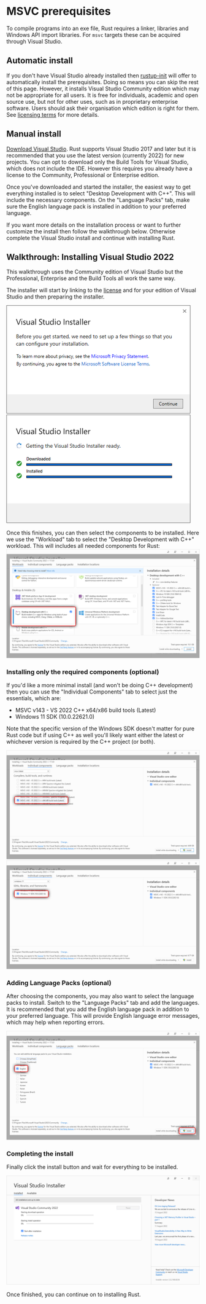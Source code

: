 # MSVC prerequisites

To compile programs into an exe file, Rust requires a linker, libraries and Windows API import libraries.
For `msvc` targets these can be acquired through Visual Studio.

## Automatic install

If you don't have Visual Studio already installed then [rustup-init] will offer to automatically install the prerequisites.
Doing so means you can skip the rest of this page.
However, it installs Visual Studio Community edition which may not be appropriate for all users.
It is free for individuals, academic and open source use, but not for other uses, such as in proprietary enterprise software.
Users should ask their organisation which edition is right for them.
See [licensing terms][vs licences] for more details.

## Manual install

[Download Visual Studio][vs downloads].
Rust supports Visual Studio 2017 and later but it is recommended that you use the latest version (currently 2022) for new projects.
You can opt to download only the Build Tools for Visual Studio, which does not include the IDE.
However this requires you already have a license to the Community, Professional or Enterprise edition.

Once you've downloaded and started the installer, the easiest way to get everything installed is to select "Desktop Development with C++".
This will include the necessary components.
On the "Language Packs" tab, make sure the English language pack is installed in addition to your preferred language.

If you want more details on the installation process or want to further customize the install then follow the walkthrough below.
Otherwise complete the Visual Studio install and continue with installing Rust.

## Walkthrough: Installing Visual Studio 2022

This walkthrough uses the Community edition of Visual Studio but the Professional, Enterprise and the Build Tools all work the same way.

The installer will start by linking to the [license][vs licences] and for your edition of Visual Studio and then preparing the installer.

![Accept the license](<.MSVC prerequisites/step1.png>)
![Installing the installer](<.MSVC prerequisites/step2.png>)

Once this finishes, you can then select the components to be installed.
Here we use the "Workload" tab to select the "Desktop Development with C++" workload.
This will includes all needed components for Rust:
![Select the C++ Workload](<.MSVC prerequisites/step3.png>)

### Installing only the required components (optional)

If you'd like a more minimal install (and won't be doing C++ development) then you can use the "Individual Components" tab to select just the essentials, which are:

* MSVC v143 - VS 2022 C++ x64/x86 build tools (Latest)
* Windows 11 SDK (10.0.22621.0)

Note that the specific version of the Windows SDK doesn't matter for pure Rust code but if using C++ as well you'll likely want either the latest or whichever version is required by the C++ project (or both).

![Select the latest MSVC component](<.MSVC prerequisites/component-msvc.png>)
![Select the Windows 11 SDK component](<.MSVC prerequisites/component-sdk.png>)

### Adding Language Packs (optional)

After choosing the components, you may also want to select the language packs to install.
Switch to the "Language Packs" tab and add the languages.
It is recommended that you add the English language pack in addition to your preferred language.
This will provide English language error messages, which may help when reporting errors.

![Add the English language](<.MSVC prerequisites/step4.png>)

### Completing the install

Finally click the install button and wait for everything to be installed.

![Wait for the install to complete](<.MSVC prerequisites/step5.png>)

Once finished, you can continue on to installing Rust.

[rustup-init]: https://rustup.rs
[vs downloads]: https://visualstudio.microsoft.com/downloads/
[vs licences]: https://visualstudio.microsoft.com/license-terms/
